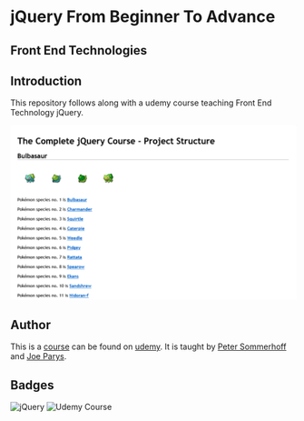 # jQuery From Beginner To Advance

## Front End Technologies

## Introduction

This repository follows along with a udemy course teaching Front End Technology jQuery.

![app snapshot](./my-work//images/app-snapshot.png)

## Author

This is a [course](https://www.udemy.com/course/jquery-tutorial/) can be found on [udemy](https://www.udemy.com/). It is taught by [Peter Sommerhoff](https://www.udemy.com/user/petersommerhoff/) and [Joe Parys](https://www.udemy.com/user/josephparys/).

## Badges

![jQuery](https://img.shields.io/badge/jQuery-1.12.3-lightblue)
![Udemy Course](https://img.shields.io/badge/Udemy-Course-lightblue)
